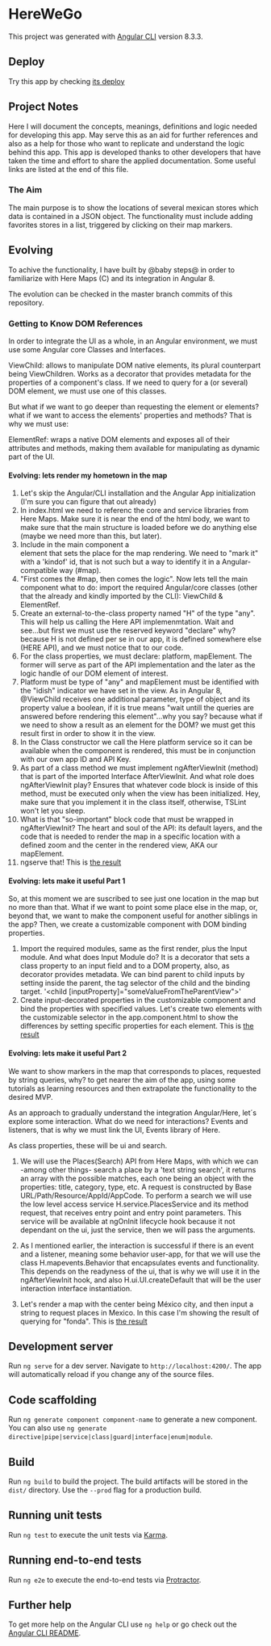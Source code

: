 # HereWeGo

This project was generated with [Angular CLI](https://github.com/angular/angular-cli) version 8.3.3.

## Deploy

Try this app by checking [its deploy](https://angular-and-heremaps.herokuapp.com/)


## Project Notes
Here I will document the concepts, meanings, definitions and logic needed for developing this app. May serve this as an aid for further references and also as a help for those who want to replicate and understand the logic behind this app.
This app is developed thanks to other developers that have taken the time and effort to share the applied documentation.
Some useful links are listed at the end of this file.

### The Aim

The main purpose is to show the locations of several mexican stores which data is contained in a JSON object.
The functionality must include adding favorites stores in a list, triggered by clicking on their map markers.

## Evolving

To achive the functionality, I have built by @baby steps@ in order to familiarize with Here Maps (C) and its integration in Angular 8.

The evolution can be checked in the master branch commits of this repository.

### Getting to Know DOM References

In order to integrate the UI as a whole, in an Angular environment, we must use some Angular core Classes and Interfaces.

ViewChild: allows to manipulate DOM native elements, its plural counterpart being ViewChildren. Works as a decorator that provides metadata for the properties of a component's class. If we need to query for a (or several) DOM element, we must use one of this classes.

But what if we want to go deeper than requesting the element or elements? what if we want to access the elements' properties and methods? That is why we must use:

ElementRef: wraps a native DOM elements and exposes all of their attributes and methods, making them available for manipulating as dynamic part of the UI.


#### Evolving: lets render my hometown in the map
1. Let's skip the Angular/CLI installation and the Angular App initialization (I'm sure you can figure that out already)
2. In index.html we need to referenc the core and service libraries from Here Maps. Make sure it is near the end of the html body, we want to make sure that the main structure is loaded before we do anything else (maybe we need more than this, but later).
3. Include in the main component a <div> element that sets the place for the map rendering. We need to "mark it" with a 'kindof' id, that is not such but a way to identify it in a Angular-compatible way (#map).
4. "First comes the #map, then comes the logic". Now lets tell the main component what to do: import the required Angular/core classes (other that the already and kindly imported by the CLI): ViewChild & ElementRef.
5. Create an external-to-the-class property named "H" of the type "any". This will help us calling the Here API implemenmtation. Wait and see...but first we must use the reserved keyword "declare" why? because H is not defined per se in our app, it is defined somewhere else (HERE API), and we must notice that to our code.
6. For the class properties, we must declare: platform, mapElement. The former will serve as part of the API implementation and the later as the logic handle of our DOM element of interest.
7. Platform must be type of "any" and mapElement must be identified with the "idish" indicator we have set in the view. As in Angular 8, @ViewChild receives one additional parameter, type of object and its property value a boolean, if it is true means "wait untill the queries are answered before rendering this element"...why you say? because what if we need to show a result as an element for the DOM? we must get this result first in order to show it in the view.
8. In the Class constructor we call the Here platform service so it can be available when the component is rendered, this must be in conjunction with our own app ID and API Key.
9. As part of a class method we must implement ngAfterViewInit (method) that is part of the imported Interface AfterViewInit. And what role does ngAfterViewInit play? Ensures that whatever code block is inside of this method, must be executed only when the view has been initialized. Hey, make sure that you implement it in the class itself, otherwise, TSLint won't let you sleep.
10. What is that "so-important" block code that must be wrapped in ngAfterViewInit? The heart and soul of the API: its default layers, and the code that is needed to render the map in a specific location with a defined zoom and the center in the rendered view, AKA our mapElement.
11. ngserve that! 
This is [the result](https://res.cloudinary.com/dz3gm9c3w/image/upload/v1570672610/mapHometown_lnelqz.png)

#### Evolving: lets make it useful Part 1
So, at this moment we are suscribed to see just one location in the map but no more than that. What if we want to point some place else in the map, or, beyond that, we want to make the component useful for another siblings in the app?
Then, we create a customizable component with DOM binding properties.
1. Import the required modules, same as the first render,  plus the Input module. And what does Input Module do? It is a decorator that sets a class property to an input field and to a DOM property, also,  as decorator provides metadata. We can bind parent to child inputs by setting inside the parent, the tag selector of the child and the binding target. '<parent><child [inputProperty]="someValueFromTheParentView"></child></parent>'
2. Create input-decorated properties in the customizable component and bind the properties with specified values. Let's create two elements with the customizable selector in the app.component.html to show the differences by setting specific properties for each element.
This is [the result](https://res.cloudinary.com/dz3gm9c3w/image/upload/v1570754487/mapHometown2_ifzxwt.png)


#### Evolving: lets make it useful Part 2


We want to show markers in the map that corresponds to places, requested by string queries, why? to get nearer the aim of the app, using some tutorials as learning resources and then extrapolate the functionality to the desired MVP.

As an approach to gradually understand the integration Angular/Here, let´s explore some interaction. What do we need for interactions? Events and listeners, that is why we must link the UI, Events library of Here.

As class properties, these will be ui and search.


1. We will use the Places(Search) API from Here Maps, with which we can -among other things- search a place by a 'text string search', it returns an array with the possible matches, each one being an object with the properties: title, category, type, etc. A request is constructed by Base URL/Path/Resource/AppId/AppCode. To perform a search we will use the low level access service H.service.PlacesService and its method request, that receives entry point and entry point parameters. This service will be available at ngOnInit lifecycle hook because it not dependant on the ui, just the service, then we will pass the arguments.

2. As I mentioned earlier, the interaction is successful if there is an event and a listener, meaning some behavior user-app, for that we will use the class H.mapevents.Behavior that encapsulates events and functionality. This depends on the readyness of the ui, that is why we will use it in the ngAfterViewInit hook, and also H.ui.UI.createDefault that will be the user interaction interface instantiation.

3. Let's render a map with the center being México city, and then input a string to request places in Mexico. In this case I'm showing the result of querying for "fonda".
This is [the result](https://res.cloudinary.com/dz3gm9c3w/image/upload/v1570841586/fonda_za899d.png)





## Development server

Run `ng serve` for a dev server. Navigate to `http://localhost:4200/`. The app will automatically reload if you change any of the source files.

## Code scaffolding

Run `ng generate component component-name` to generate a new component. You can also use `ng generate directive|pipe|service|class|guard|interface|enum|module`.

## Build

Run `ng build` to build the project. The build artifacts will be stored in the `dist/` directory. Use the `--prod` flag for a production build.

## Running unit tests

Run `ng test` to execute the unit tests via [Karma](https://karma-runner.github.io).

## Running end-to-end tests

Run `ng e2e` to execute the end-to-end tests via [Protractor](http://www.protractortest.org/).

## Further help

To get more help on the Angular CLI use `ng help` or go check out the [Angular CLI README](https://github.com/angular/angular-cli/blob/master/README.md).
